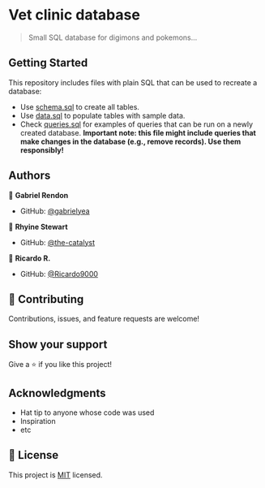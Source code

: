# Vet clinic database

> Small SQL database for digimons and pokemons...

## Getting Started

This repository includes files with plain SQL that can be used to recreate a database:

- Use [schema.sql](./schema.sql) to create all tables.
- Use [data.sql](./data.sql) to populate tables with sample data.
- Check [queries.sql](./queries.sql) for examples of queries that can be run on a newly created database. **Important note: this file might include queries that make changes in the database (e.g., remove records). Use them responsibly!**


## Authors

👤 **Gabriel Rendon**

- GitHub: [@gabrielyea ](https://github.com/gabrielyea)

👤 **Rhyine Stewart**

- GitHub: [@the-catalyst ](https://github.com/the-catalystmc)

👤 **Ricardo R.**

- GitHub: [@Ricardo9000 ](https://github.com/Richie9000)

## 🤝 Contributing

Contributions, issues, and feature requests are welcome!

## Show your support

Give a ⭐️ if you like this project!

## Acknowledgments

- Hat tip to anyone whose code was used
- Inspiration
- etc

## 📝 License

This project is [MIT](./MIT.md) licensed.
